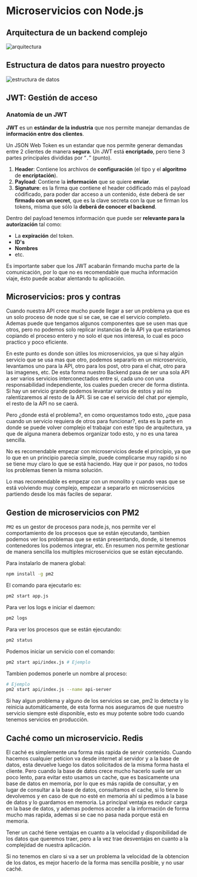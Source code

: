 # Microservicios con Node.js

## Arquitectura de un backend complejo

![arquitectura](https://static.platzi.com/media/user_upload/arquitecturaExpress-7ccd71ea-b5ae-4990-ad4d-d8578dfced3c.jpg)

## Estructura de datos para nuestro proyecto

![estructura de datos](https://static.platzi.com/media/user_upload/_Blank%20ERD%20%26%20Data%20Flow-c1b73ed2-31b9-4515-9a35-33e68d8215e3.jpg)

## JWT: Gestión de acceso

### Anatomía de un JWT

**JWT** es un **estándar de la industria** que nos permite manejar demandas de **información entre dos clientes**.

Un JSON Web Token es un estandar que nos permite generar demandas entre 2 clientes de manera **segura**.
Un JWT está **encriptado**, pero tiene 3 partes principales divididas por “``.``” (punto).

1. **Header**: Contiene los archivos de **configuración** (el tipo y el **algoritmo** de **encriptación**).
2. **Payload**: Contiene la **información** que se quiere **enviar**.
3. **Signature**: es la firma que contiene el header códificado más el payload códificado, para poder dar acceso a un contenido, éste deberá de ser **firmado con un secret**, que es la clave secreta con la que se firman los tokens, misma que sólo la **deberá de conocer el backend**.

Dentro del payload tenemos información que puede ser **relevante para la autorización** tal como:

- La **expiración** del token.
- **ID's**
- **Nombres**
- etc.

Es importante saber que los JWT acabarán firmando mucha parte de la comunicación, por lo que no es recomendable que mucha información viaje, ésto puede acabar alentando tu aplicación.

## Microservicios: pros y contras

Cuando nuestra API crece mucho puede llegar a ser un problema ya que es un solo proceso de node que si se cae, se cae el servicio completo. Ademas puede que tengamos algunos componentes que se usen mas que otros, pero no podemos solo replicar instancias de la API ya que estariamos copiando el proceso entero y no solo el que nos interesa, lo cual es poco practico y poco eficiente.

En este punto es donde son útiles los microservicios, ya que si hay algún servicio que se usa mas que otro, podemos separarlo en un microservicio, levantamos uno para la API, otro para los post, otro para el chat, otro para las imagenes, etc. De esta forma nuestro Backend pasa de ser una sola API a ser varios servicios interconectados entre si, cada uno con una responsabilidad independiente, los cuales pueden crecer de forma distinta. Si hay un servicio grande podemos levantar varios de estos y así no ralentizaremos al resto de la API. Si se cae el servicio del chat por ejemplo, el resto de la API no se caerá.

Pero ¿donde está el problema?, en como orquestamos todo esto, ¿que pasa cuando un servicio requiera de otros para funcionar?, esta es la parte en donde se puede volver complejo el trabajar con este tipo de arquitectura, ya que de alguna manera debemos organizar todo esto, y no es una tarea sencilla.

No es recomendable empezar con microservicios desde el principio, ya que lo que en un principio parecia simple, puede complicarse muy rapido si no se tiene muy claro lo que se está haciendo. Hay que ir por pasos, no todos los problemas tienen la misma solución.

Lo mas recomendable es empezar con un monolito y cuando veas que se está volviendo muy complejo, empezar a separarlo en microservicios partiendo desde los más faciles de separar.

## Gestion de microservicios con PM2

``PM2`` es un gestor de procesos para node.js, nos permite ver el comportamiento de los procesos que se están ejecutando, tambien podemos ver los problemas que se están presentando, donde, si tenemos contenedores los podemos integrar, etc. En resumen nos permite gestionar de manera sencilla los multiples microservicios que se están ejecutando.

Para instalarlo de manera global:

```bash
npm install -g pm2
```

El comando para ejecutarlo es:

```bash
pm2 start app.js
```

Para ver los logs e iniciar el daemon:

```bash
pm2 logs
```

Para ver los procesos que se están ejecutando:

```bash
pm2 status
```

Podemos iniciar un servicio con el comando:

```bash
pm2 start api/index.js # Ejemplo
```

Tambien podemos ponerle un nombre al proceso:

```bash
# Ejemplo
pm2 start api/index.js --name api-server
```

Si hay algun problema y alguno de los servicios se cae, pm2 lo detecta y lo reinicia automáticamente, de esta forma nos aseguramos de que nuestro servicio siempre esté disponible, esto es muy potente sobre todo cuando tenemos servicios en producción.

## Caché como un microservicio. Redis

El caché es simplemente una forma más rapida de servir contenido. Cuando hacemos cualquier peticion va desde internet al servidor y a la base de datos, esta devuelve luego los datos solicitados de la misma forma hasta el cliente. Pero cuando la base de datos crece mucho hacerlo suele ser un poco lento, para evitar esto usamos un cache, que es basicamente una base de datos en memoria, por lo que es más rapida de consultar, y en lugar de consultar a la base de datos, consultamos el cache, si lo tiene lo devolvemos y en caso de que no esté en memoria ahí si pedimos a la base de datos y lo guardamos en memoria. La principal ventaja es reducir carga en la base de datos, y ademas podemos acceder a la información de forma mucho mas rapida, ademas si se cae no pasa nada porque está en memoria.

Tener un caché tiene ventajas en cuanto a la velocidad y disponibilidad de los datos que queremos traer, pero a la vez trae desventajas en cuanto a la complejidad de nuestra aplicación.

Si no tenemos en claro si va a ser un problema la velocidad de la obtencion de los datos, es mejor hacerlo de la forma mas sencilla posible, y no usar caché.